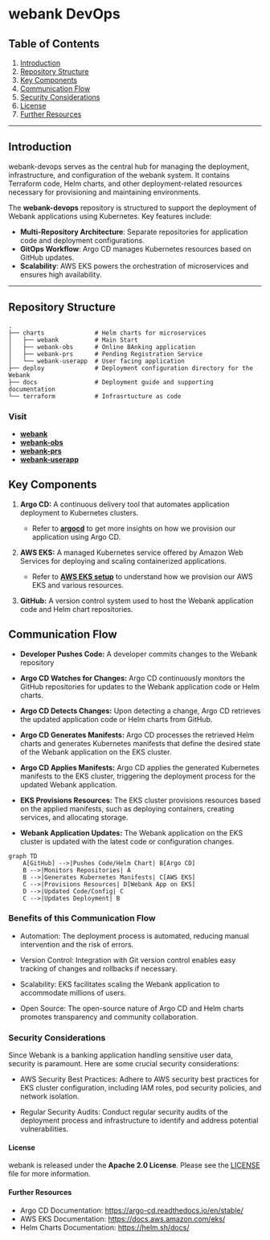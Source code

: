 # webank DevOps

## Table of Contents

1. [Introduction](#introduction)
2. [Repository Structure](#repository-structure)
3. [Key Components](#key-components)
4. [Communication Flow](#communication-flow)
5. [Security Considerations](#security-considerations)
6. [License](#license)
7. [Further Resources](#further-resources)

---

## Introduction

webank-devops serves as the central hub for managing the deployment, infrastructure, and configuration of the webank system. It contains Terraform code, Helm charts, and other deployment-related resources necessary for provisioning and maintaining environments.

The **webank-devops** repository is structured to support the deployment of Webank applications using Kubernetes. Key features include:

- **Multi-Repository Architecture**: Separate repositories for application code and deployment configurations.
- **GitOps Workflow**: Argo CD manages Kubernetes resources based on GitHub updates.
- **Scalability**: AWS EKS powers the orchestration of microservices and ensures high availability.

---

## Repository Structure

```plaintext
.
├── charts              # Helm charts for microservices
│   ├── webank          # Main Start
│   ├── webank-obs      # Online BAnking application
│   ├── webank-prs      # Pending Registration Service
│   └── webank-userapp  # User facing application
├── deploy              # Deployment configuration directory for the Webank
├── docs                # Deployment guide and supporting documentation
└── terraform           # Infrasrtucture as code
```

### Visit

- [**webank**](https://github.com/ADORSYS-GIS/webank)
- [**webank-obs**](https://github.com/ADORSYS-GIS/webank-OnlineBanking)
- [**webank-prs**](https://github.com/ADORSYS-GIS/webank-pending-registration-service)
- [**webank-userapp**](https://github.com/ADORSYS-GIS/webank-UserApp)

## Key Components

1. **Argo CD:** A continuous delivery tool that automates application deployment to Kubernetes clusters.

   - Refer to [**argocd**](https://github.com/ADORSYS-GIS/webank-devops/blob/main/Docs/argocd-deployment-guide.md) to get more insights on how we provision our application using Argo CD.

2. **AWS EKS:** A managed Kubernetes service offered by Amazon Web Services for deploying and scaling containerized applications.

   - Refer to [**AWS EKS setup**](https://github.com/ADORSYS-GIS/webank-devops/blob/main/Docs/terraform.md) to understand how we provision our AWS EKS and various resources.

3. **GitHub:** A version control system used to host the Webank application code and Helm chart repositories.

## Communication Flow

- **Developer Pushes Code:** A developer commits changes to the Webank repository

- **Argo CD Watches for Changes:** Argo CD continuously monitors the GitHub repositories for updates to the Webank application code or Helm charts.

- **Argo CD Detects Changes:** Upon detecting a change, Argo CD retrieves the updated application code or Helm charts from GitHub.

- **Argo CD Generates Manifests:** Argo CD processes the retrieved Helm charts and generates Kubernetes manifests that define the desired state of the Webank application on the EKS cluster.

- **Argo CD Applies Manifests:** Argo CD applies the generated Kubernetes manifests to the EKS cluster, triggering the deployment process for the updated Webank application.

- **EKS Provisions Resources:** The EKS cluster provisions resources based on the applied manifests, such as deploying containers, creating services, and allocating storage.

- **Webank Application Updates:** The Webank application on the EKS cluster is updated with the latest code or configuration changes.

```mermaid
graph TD
    A[GitHub] -->|Pushes Code/Helm Chart| B[Argo CD]
    B -->|Monitors Repositories| A
    B -->|Generates Kubernetes Manifests| C[AWS EKS]
    C -->|Provisions Resources| D[Webank App on EKS]
    D -->|Updated Code/Config| C
    C -->|Updates Deployment| B
```

### Benefits of this Communication Flow

- Automation: The deployment process is automated, reducing manual intervention and the risk of errors.

- Version Control: Integration with Git version control enables easy tracking of changes and rollbacks if necessary.

- Scalability: EKS facilitates scaling the Webank application to accommodate millions of users.

- Open Source: The open-source nature of Argo CD and Helm charts promotes transparency and community collaboration.

### Security Considerations

Since Webank is a banking application handling sensitive user data, security is paramount. Here are some crucial security considerations:

- AWS Security Best Practices: Adhere to AWS security best practices for EKS cluster configuration, including IAM roles, pod security policies, and network isolation.

- Regular Security Audits: Conduct regular security audits of the deployment process and infrastructure to identify and address potential vulnerabilities.

#### License

webank is released under the **Apache 2.0 License**. Please see the [LICENSE](https://github.com/ADORSYS-GIS/webank-devops/blob/main/LICENSE) file for more information.

#### Further Resources

- Argo CD Documentation: <https://argo-cd.readthedocs.io/en/stable/>
- AWS EKS Documentation: <https://docs.aws.amazon.com/eks/>
- Helm Charts Documentation: <https://helm.sh/docs/>
